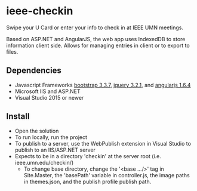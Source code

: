 ieee-checkin
============

Swipe your U Card or enter your info to check in at IEEE UMN meetings.

Based on ASP.NET and AngularJS, the web app uses IndexedDB to store information client side. Allows for managing entries in client or to export to files.

## Dependencies
* Javascript Frameworks [bootstrap 3.3.7](http://getbootstrap.com/), [jquery 3.2.1](http://jquery.com/download/), and [angularjs 1.6.4](https://angularjs.org/)
* Microsoft IIS and ASP.NET
* Visual Studio 2015 or newer

## Install
* Open the solution
* To run locally, run the project
* To publish to a server, use the WebPublish extension in Visual Studio to publish to an IIS/ASP.NET server
* Expects to be in a directory 'checkin' at the server root (i.e. ieee.umn.edu/checkin/)
    * To change base directory, change the '<base .../>' tag in Site.Master, the 'basePath' variable in controller.js, the image paths in themes.json, and the publish profile publish path.
